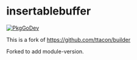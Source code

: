 insertablebuffer
================

[![PkgGoDev](https://pkg.go.dev/badge/github.com/shortcut/insertablebuffer)](https://pkg.go.dev/github.com/shortcut/insertablebuffer)

This is a fork of https://github.com/ttacon/builder

Forked to add module-version.